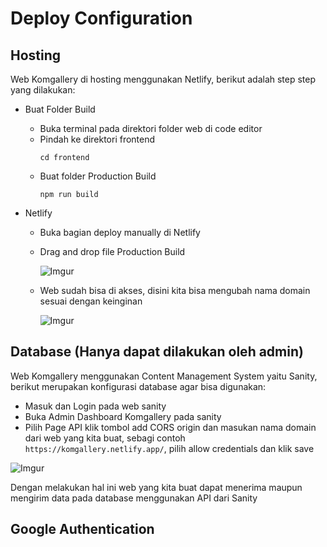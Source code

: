 # Deploy Configuration

## Hosting
Web Komgallery di hosting menggunakan Netlify, berikut adalah step step yang dilakukan:

- Buat Folder Build
  - Buka terminal pada direktori folder web di code editor
  - Pindah ke direktori frontend
    ```
    cd frontend
    ```
  - Buat folder Production Build
    ```
    npm run build
    ```
    
- Netlify
  - Buka bagian deploy manually di Netlify
  - Drag and drop file Production Build
    
    ![Imgur](https://imgur.com/Qd0cH5W.png)
    
  - Web sudah bisa di akses, disini kita bisa mengubah nama domain sesuai dengan keinginan

    ![Imgur](https://imgur.com/EFaMrhK.png)



## Database (Hanya dapat dilakukan oleh admin)
Web Komgallery menggunakan Content Management System yaitu Sanity, berikut merupakan konfigurasi database agar bisa digunakan:
- Masuk dan Login pada web sanity
- Buka Admin Dashboard Komgallery pada sanity
- Pilih Page API klik tombol add CORS origin dan masukan nama domain dari web yang kita buat, sebagi contoh `https://komgallery.netlify.app/`, pilih allow credentials dan klik save
  
![Imgur](https://imgur.com/aVz5SQ7.png)

Dengan melakukan hal ini web yang kita buat dapat menerima maupun mengirim data pada database menggunakan API dari Sanity

## Google Authentication
